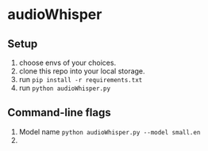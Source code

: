 # audioWhisper

## Setup
1. choose envs of your choices.
2. clone this repo into your local storage.
3. run ```pip install -r requirements.txt```
4. run ```python audioWhisper.py```

## Command-line flags

1. Model name 
```python audioWhisper.py --model small.en```
2. 
